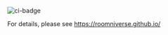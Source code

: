 ![ci-badge](https://github.com/roomniverse/roomniverse-webapp/workflows/ci-roomniverse-webapp/badge.svg)

For details, please see https://roomniverse.github.io/
